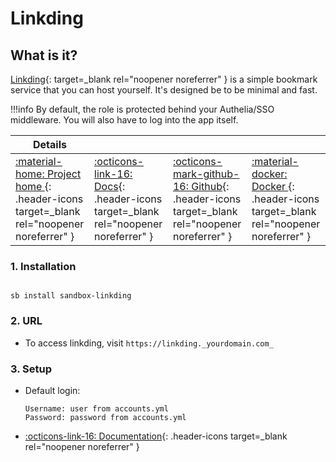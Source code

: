 # Linkding

## What is it?

[Linkding](https://github.com/sissbruecker/linkding#introduction){: target=_blank rel="noopener noreferrer" } is a simple bookmark service that you can host yourself. It's designed be to be minimal and fast.

!!!info
    By default, the role is protected behind your Authelia/SSO middleware. You will also have to log into the app itself.

| Details     |             |             |             |
|-------------|-------------|-------------|-------------|
| [:material-home: Project home ](https://github.com/sissbruecker/linkding#introduction){: .header-icons target=_blank rel="noopener noreferrer" } | [:octicons-link-16: Docs](https://github.com/sissbruecker/linkding#documentation){: .header-icons target=_blank rel="noopener noreferrer" } | [:octicons-mark-github-16: Github](https://github.com/sissbruecker/linkding){: .header-icons target=_blank rel="noopener noreferrer" } | [:material-docker: Docker ](https://hub.docker.com/r/sissbruecker/linkding){: .header-icons target=_blank rel="noopener noreferrer" }|


### 1. Installation

``` shell

sb install sandbox-linkding

```

### 2. URL

- To access linkding, visit `https://linkding._yourdomain.com_`

### 3. Setup

- Default login:
  ``` { .yaml}
  Username: user from accounts.yml
  Password: password from accounts.yml
  ```

- [:octicons-link-16: Documentation](https://github.com/sissbruecker/linkding#documentation){: .header-icons target=_blank rel="noopener noreferrer" }
